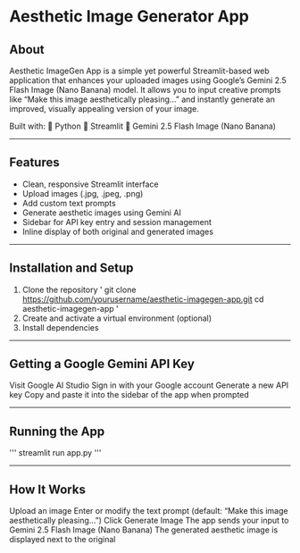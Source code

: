 # Aesthetic Image Generator App
## About
Aesthetic ImageGen App is a simple yet powerful Streamlit-based web application that enhances your uploaded images using Google’s Gemini 2.5 Flash Image (Nano Banana) model.
It allows you to input creative prompts like “Make this image aesthetically pleasing…” and instantly generate an improved, visually appealing version of your image.

Built with:
🐍 Python
🎨 Streamlit
🧠 Gemini 2.5 Flash Image (Nano Banana)

---

## Features
* Clean, responsive Streamlit interface
* Upload images (.jpg, .jpeg, .png)
* Add custom text prompts
* Generate aesthetic images using Gemini AI
* Sidebar for API key entry and session management
* Inline display of both original and generated images

---

## Installation and Setup
1. Clone the repository
'
git clone https://github.com/yourusername/aesthetic-imagegen-app.git
cd aesthetic-imagegen-app
'
3. Create and activate a virtual environment (optional)
4. Install dependencies

---

## Getting a Google Gemini API Key
Visit Google AI Studio
Sign in with your Google account
Generate a new API key
Copy and paste it into the sidebar of the app when prompted

---

## Running the App
'''
streamlit run app.py
'''

---

## How It Works
Upload an image
Enter or modify the text prompt (default: “Make this image aesthetically pleasing...”)
Click Generate Image
The app sends your input to Gemini 2.5 Flash Image (Nano Banana)
The generated aesthetic image is displayed next to the original

